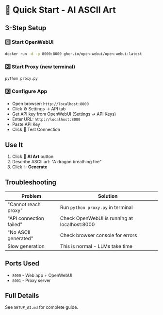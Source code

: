 # 🚀 Quick Start - AI ASCII Art

## 3-Step Setup

### 1️⃣ Start OpenWebUI
```bash
docker run -d -p 8000:8000 ghcr.io/open-webui/open-webui:latest
```

### 2️⃣ Start Proxy (new terminal)
```bash
python proxy.py
```

### 3️⃣ Configure App
- Open browser: `http://localhost:8000`
- Click ⚙️ Settings → API tab
- Get API key from OpenWebUI (Settings → API Keys)
- Enter URL: `http://localhost:8000`
- Paste API Key
- Click 🧪 Test Connection

## Use It

1. Click 🤖 **AI Art** button
2. Describe ASCII art: "A dragon breathing fire"
3. Click ✨ **Generate**

## Troubleshooting

| Problem | Solution |
|---------|----------|
| "Cannot reach proxy" | Run `python proxy.py` in terminal |
| "API connection failed" | Check OpenWebUI is running at localhost:8000 |
| "No ASCII generated" | Check browser console for errors |
| Slow generation | This is normal - LLMs take time |

## Ports Used

- `8000` - Web app + OpenWebUI
- `8001` - Proxy server

## Full Details

See `SETUP_AI.md` for complete guide.
